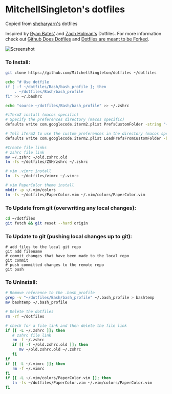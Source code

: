 MitchellSingleton's dotfiles
=====================

Copied from [sheharyarn's](https://github.com/sheharyarn/dotfiles) dotfiles

Inspired by [Ryan Bates'](https://github.com/ryanb/dotfiles) and [Zach Holman's](https://github.com/holman/dotfiles) Dotfiles. For more information check out [Github Does Dotfiles](http://dotfiles.github.io/) and [Dotfiles are meant to be Forked](http://zachholman.com/2010/08/dotfiles-are-meant-to-be-forked/).

![Screenshot](http://i.imgur.com/b6v3e8g.png)

### To Install:

```bash
git clone https://github.com/MitchellSingleton/dotfiles ~/dotfiles

echo "# Use dotfile
if [ -f ~/dotfiles/Bash/bash_profile ]; then
    . ~/dotfiles/Bash/bash_profile
fi" >> ~/.bashrc

echo "source ~/dotfiles/Bash/bash_profile" >> ~/.zshrc

#iTerm2 install (macos specific)
# Specify the preferences directory (macos specific)
defaults write com.googlecode.iterm2.plist PrefsCustomFolder -string "~/dotfiles/iterm2_profile"

# Tell iTerm2 to use the custom preferences in the directory (macos specific)
defaults write com.googlecode.iterm2.plist LoadPrefsFromCustomFolder -bool true

#Create file links
# zshrc file link
mv ~/.zshrc ~/old.zshrc.old
ln -fs ~/dotfiles/ZSH/zshrc ~/.zshrc

# vim .vimrc install
ln -fs ~/dotfiles/vimrc ~/.vimrc

# vim PaperColor theme install
mkdir -p ~/.vim/colors
ln -fs ~/dotfiles/PaperColor.vim ~/.vim/colors/PaperColor.vim

```

### To Update from git (overwriting any local changes):

```bash
cd ~/dotfiles
git fetch && git reset --hard origin
```

### To Update to git (pushing local changes up to git):
```
# add files to the local git repo
git add filename
# commit changes that have been made to the local repo
git commit
# push committed changes to the remote repo
git push
```

### To Uninstall:

```bash
# Remove reference to the .bash_profile
grep -v "~/dotfiles/Bash/bash_profile" ~/.bash_profile > bashtemp
mv bashtemp ~/.bash_profile

# Delete the dotfiles
rm -rf ~/dotfiles

# check for a file link and then delete the file link
if [[ -L ~/.zshrc ]]; then
   # zshrc file link
   rm -f ~/.zshrc
   if [[ -f ~/old.zshrc.old ]]; then
      mv ~/old.zshrc.old ~/.zshrc 
   fi
if
if [[ -L ~/.vimrc ]]; then
   rm -f ~/.vimrc
fi
if [[ -L ~/.vim/colors/PaperColor.vim ]]; then
   ln -fs ~/dotfiles/PaperColor.vim ~/.vim/colors/PaperColor.vim
fi
```
